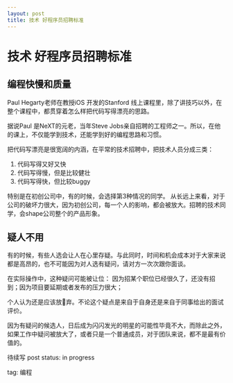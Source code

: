 ```yaml
---
layout: post
title: 技术 好程序员招聘标准
---
```


# 技术 好程序员招聘标准

## 编程快慢和质量

Paul Hegarty老师在教授iOS 开发的Stanford 线上课程里，除了讲技巧以外，在整个课程中，都贯穿着怎么样把代码写得漂亮的思路。

据说Paul 是NeXT的元老，当年Steve Jobs亲自招聘的工程师之一。所以，在他的课上，不仅能学到技术，还能学到好的编程思路和习惯。

把代码写漂亮是很宽阔的内涵，在平常的技术招聘中，把技术人员分成三类：

1. 代码写得又好又快
2. 代码写得慢，但是比较健壮
3. 代码写得快，但比较buggy

特别是在初创公司中，有的时候，会选择第3种情况的同学。
从长远上来看，对于公司的破坏力很大，因为初创公司，每一个人的影响，都会被放大。招聘的技术同学，会shape公司整个的产品形象。

## 疑人不用

有的时候，有些人选会让人在心里存疑。与此同时，时间和机会成本对于大家来说都是高昂的，也不可能因为对人选有疑问，请对方一次次跟你面谈。

在实际操作中，这种疑问可能被让位：
因为招某个职位已经很久了，还没有招到；因为项目要延期或者发布的压力很大；

个人认为还是应该放弃。不论这个疑点是来自于自身还是来自于同事给出的面试评价。

因为有疑问的候选人，日后成为闪闪发光的明星的可能性毕竟不大，而除此之外，如果工作中疑问被放大了，或者只是一个普通成员，对于团队来说，都不是最有价值的。

待续写
post status: in progress

tag: 编程
